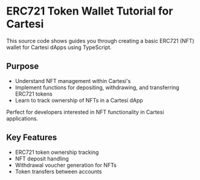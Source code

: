 # ERC721 Token Wallet Tutorial for Cartesi

This source code shows guides you through creating a basic ERC721 (NFT) wallet for Cartesi dApps using TypeScript.

## Purpose
- Understand NFT management within Cartesi's 
- Implement functions for depositing, withdrawing, and transferring ERC721 tokens
- Learn to track ownership of NFTs in a Cartesi dApp

Perfect for developers interested in NFT functionality in Cartesi applications.

## Key Features
- ERC721 token ownership tracking
- NFT deposit handling
- Withdrawal voucher generation for NFTs
- Token transfers between accounts

